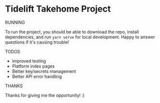 # Tidelift Takehome Project

RUNNING

To run the project, you should be able to download the repo, install dependencies, and run `yarn serve` for local
development. Happy to answer questions if it's causing trouble!

TODOS

- Improved testing
- Platform index pages
- Better key/secrets management
- Better API error handling

THANKS

Thanks for giving me the opportunity! :)
